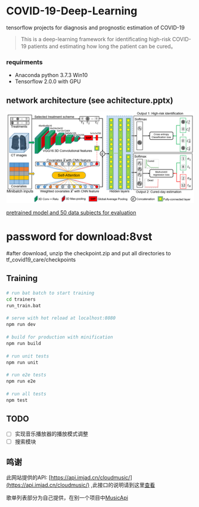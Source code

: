 # COVID-19-Deep-Learning
tensorflow projects for diagnosis and prognostic estimation of COVID-19

> This is a deep-learning framework for identificating high-risk COVID-19 patients and estimating how long the patient can be cured。

### requirments
- Anaconda python 3.7.3 Win10
- Tensorflow 2.0.0 with GPU

## network architecture (see achitecture.pptx)
![netwok architecture](tf_covid19_care/images/architecture.PNG)

[pretrained model and 50 data subjects for evaluation](https://pan.baidu.com/s/1ybZmR6LbXXFDVDoLKkSdlA)
# password for download:8vst
#after download, unzip the checkpoint.zip and put all directories to tf_covid19_care/checkpoints
## Training

``` bash
# run bat batch to start training 
cd trainers
run_train.bat

# serve with hot reload at localhost:8080
npm run dev

# build for production with minification
npm run build

# run unit tests
npm run unit

# run e2e tests
npm run e2e

# run all tests
npm test
```

## TODO

- [ ]  实现音乐播放器的播放模式调整
- [ ]  搜索模块

## 鸣谢

此网站提供的API: [https://api.imjad.cn/cloudmusic/](https://api.imjad.cn/cloudmusic/) ,此接口的说明请到这里[查看](https://api.imjad.cn/cloudmusic/index.html)

歌单列表部分为自己提供，在别一个项目中[MusicApi](https://github.com/javaSwing/MusicAPI)


